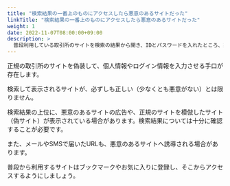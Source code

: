 ```yaml
---
title: "検索結果の一番上のものにアクセスしたら悪意のあるサイトだった"
linkTitle: "検索結果の一番上のものにアクセスしたら悪意のあるサイトだった"
weight: 1
date: 2022-11-07T08:00:00+09:00
description: >
  普段利用している取引所のサイトを検索の結果から開き、IDとパスワードを入れたところ、実はそのサイトは正規のサイトではなく偽のサイトで、入力したIDとパスワードが悪用され、取引所のすべての残高を盗まれてしまった。
---
```


正規の取引所のサイトを偽装して、個人情報やログイン情報を入力させる手口が存在します。

検索して表示されるサイトが、必ずしも正しい（少なくとも悪意がない）とは限りません。

検索結果の上位に、悪意のあるサイトの広告や、正規のサイトを模倣したサイト（偽サイト）が表示されている場合があります。検索結果については十分に確認することが必要です。

また、メールやSMSで届いたURLも、悪意のあるサイトへ誘導される場合があります。

普段から利用するサイトはブックマークやお気に入りに登録し、そこからアクセスするようにしましょう。
